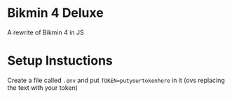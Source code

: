# Bikmin 4 Deluxe
 A rewrite of Bikmin 4 in JS

# Setup Instuctions
Create a file called `.env` and put `TOKEN=putyourtokenhere` in it (ovs replacing the text with your token)
